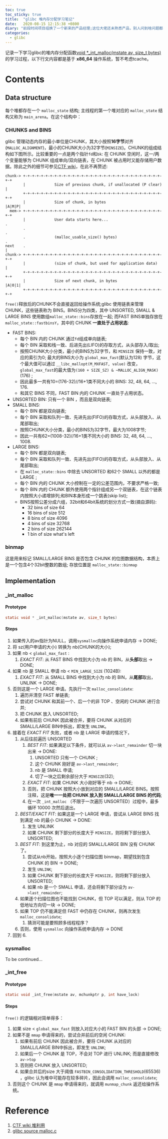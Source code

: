 ```yaml
---
toc: true
toc_sticky: true
title:  "glibc 堆内存分配学习笔记"
date:   2020-08-15 12:15:38 +0800
diary: "前段时间项目组换了一个新来的产品经理;这位大佬还未熟悉产品，别人问到啥问题都要找测试回答，连客户演示、销售之类的问题都要来找测试，晕😵，到底我是产品还是你是产品？"
categories: 
  - glibc
---
```


记录一下学习glibc的堆内存分配函数[void *_int_malloc(mstate av, size_t bytes)](https://code.woboq.org/userspace/glibc/malloc/malloc.c.html#_int_malloc)的学习过程，以下行文内容都是基于 **x86_64** 操作系统，暂不考虑tcache。

# Contents

## Data structure

每个堆都存在一个 `malloc_state` 结构; 主线程的第一个堆对应的 `malloc_state` 结构又称为 `main_arena`。在这个结构中：

### CHUNKS and BINS

glibc 管理动态内存的最小单位是CHUNK，其大小按照**16字节**对齐(`MALLOC_ALIGNMENT`)，最小的CHUNK大小为32字节(`MINSIZE`)。CHUNK的组成结构如下图所示。比较重要的一点是两个指针`fd`和`bk`: 在 CHUNK 空闲时，这一/两个变量能够为 CHUNK 组成单向/双向链表，在 CHUNK 被占用时又能存储用户数据。除此之外的细节可参见[CTF wiki](https://ctf-wiki.github.io/ctf-wiki/pwn/linux/glibc-heap/heap_structure-zh/#malloc_chunk)，在此不再赘述:
```
chunk-> +-+-+-+-+-+-+-+-+-+-+-+-+-+-+-+-+-+-+-+-+-+-+-+-+-+-+-+-+-+-+-+-+
        |             Size of previous chunk, if unallocated (P clear)  |
        +-+-+-+-+-+-+-+-+-+-+-+-+-+-+-+-+-+-+-+-+-+-+-+-+-+-+-+-+-+-+-+-+
        |             Size of chunk, in bytes                     |A|M|P|
  mem-> +-+-+-+-+-+-+-+-+-+-+-+-+-+-+-+-+-+-+-+-+-+-+-+-+-+-+-+-+-+-+-+-+
        |             User data starts here...                          .
        .                                                               .
        .             (malloc_usable_size() bytes)                      .
next    .                                                               |
chunk-> +-+-+-+-+-+-+-+-+-+-+-+-+-+-+-+-+-+-+-+-+-+-+-+-+-+-+-+-+-+-+-+-+
        |             (size of chunk, but used for application data)    |
        +-+-+-+-+-+-+-+-+-+-+-+-+-+-+-+-+-+-+-+-+-+-+-+-+-+-+-+-+-+-+-+-+
        |             Size of next chunk, in bytes                |A|0|1|
        +-+-+-+-+-+-+-+-+-+-+-+-+-+-+-+-+-+-+-+-+-+-+-+-+-+-+-+-+-+-+-+-+
```

`free()`释放后的CHUNK不会直接返回给操作系统;glibc 使用链表来管理CHUNK，这些链表称为 BINS。BINS分为四类，其中 UNSORTED, SMALL & LARGE BINS 使用数组`malloc_state::bins`存放在一起; 而FAST BINS单独存放在`malloc_state::fastbinsY`，其中的 CHUNK **一直处于占用状态**:

- FAST BINS: 
  - 每个 BIN 内的 CHUNK 通过`fd`组成单向链表;
  - 每个 BIN 采取和栈一致、后进先出(LIFO)的存取方式，从头部存入/取出;
  - 按照CHUNK大小分类，最小的BINS为32字节，和 `MINSIZE` 保持一致，对应的索引为0; 最大的BINS大小为 `global_max_fast`(默认为128) 字节，这个最大值可以通过 `__libc_mallopt(M_MXFAST, value)` 改变，`global_max_fast`的最大值为`(160 + SIZE_SZ) & ~MALLOC_ALIGN_MASK)`(176) ; 
  - 因此最多一共有10=(176-32)//16+1类不同大小的 BINS: 32, 48, 64, ..., 176.
  - 和其它 BINS 不同，FAST BIN 内的 CHUNK 一直处于占用状态。
- UNSORTED BIN: 只有一个 BIN ，而且是双向链表;
- SMALL BINS:
  - 每个 BIN 都是双向链表;
  - 每个 BIN 采取和队列一致、先进先出(FIFO)的存取方式，从头部放入、从尾部取出;
  - 按照CHUNK大小分类，最小的BINS为32字节，最大为1008字节;
  - 因此一共有62=(1008-32)//16+1类不同大小的 BINS: 32, 48, 64, ..., 1008.
- LARGE BINS:
  - 每个 BIN 都是双向链表;
  - 每个 BIN 采取和队列一致、先进先出(FIFO)的存取方式，从头部放入、从尾部取出;
  - 在 `malloc_state::bins` 中除去 UNSORTED 和62个 SMALL 以外的都是 LARGE ;
  - 每个 BIN 内的 CHUNK 大小控制在一定的公差范围内，不要求严格一致;
  - 每个 BIN 内的 CHUNK 额外使用两个指针组成另一个双链表，在这个链表内按照大小递增排列;和BIN本身形成一个跳表(skip list);
  - BINS按照公差分成六组，32bit和64bit系统的划分方式一致(摘自源码):
    - 32 bins of size      64
    - 16 bins of size     512
    - 8 bins of size    4096
    - 4 bins of size   32768
    - 2 bins of size  262144
    - 1 bin  of size what's left

### binmap

这是用来标记 SMALL/LARGE BINS 是否包含 CHUNK 的位图数据结构，本质上是一个包含4个32bit整数的数组; 存放位置是 `malloc_state::binmap`

## Implementation

### _int_malloc

#### Prototype

```c
static void * _int_malloc(mstate av, size_t bytes)
```

#### Steps

1. 如果传入的av指针为NULL，调用`sysmalloc`向操作系统申请内存 -> DONE;
2. 将 sz(用户申请的大小) 转换为 nb(CHUNK的大小);
3. 如果 nb < `global_max_fast` :
   1. *EXACT FIT*: 从 FAST BINS 中找到大小为 nb 的 BIN，从**头部**取出 -> DONE;
4. 如果 nb 是 SMALL 申请 nb < `MIN_LARGE_SIZE` (1024B):
   1. *EXACT FIT*: 从 SMALL BINS 中找到大小为 nb 的 BIN，从**尾部**取出，UNLINK -> DONE;
5. 否则这是一个 LARGE 申请。先执行一次 `malloc_consolidate`:
   1. 遍历并清空 FAST 单链表;
   2. 尝试对 CHUNK 和其前一个、后一个的非 TOP 、空闲的 CHUNK 进行合并;
   3. 把 CHUNK 放入 UNSORTED;
   4. 如果有前后 CHUNK 因此被合并，要将 CHUNK 从对应的 SMALL/LARGE BIN中拆出，即发生 `UNLINK`。
6. 接着在 *EXACT FIT* 失败，或者 nb 是 LARGE 申请的情况下，
   1. 从后往前遍历 UNSORTED 
      1. *BEST FIT*: 如果满足以下条件，就可以从 `av->last_remainder` 切一块出来 -> DONE:
         1. UNSORTED 只有一个 CHUNK ;
         2. 这个 CHUNK 刚好是 `av->last_remainder`;
         3. nb 是 SMALL 申请;
         4. 切了一块之后剩余部分大于 `MINSIZE`(32);
      2. *EXACT FIT*: 如果 CHUNK 大小刚好等于 nb -> DONE;
      3. 否则，把 CHUNK 按照大小放到对应的 SMALL/LARGE BINS。按照注释，这是**唯一一处把 CHUNK 放入到 SMALL/LARGE BINS 的代码**;
      4. 在一次 `_int_malloc` （不限于一次遍历 UNSORTED）过程中，最多循环 10000 次然后退出。
   2. *BEST/EXACT FIT*: 如果这是一个 LARGE 申请，尝试从 LARGE BINS 找到满足 nb 的最小 CHUNK -> DONE:
      1. 发生 UNLINK
      2. 如果 CHUNK 剩下部分的长度大于 `MINSIZE`，则将剩下部分放入 UNSORTED;
   3. *BEST FIT*: 到这里为止，nb 对应的 SMALL/LARGE BIN 没有 CHUNK 了。
      1. 尝试从nb开始，按照大小逐个扫描位图 binmap，期望找到包含 CHUNK 的 BIN -> DONE;
      2. 发生 `UNLINK`;
      3. 如果 CHUNK 剩下部分的长度大于 `MINSIZE`，则将剩下部分放入 UNSORTED;
      4. 如果 nb 是一个 SMALL 申请，还会将剩下部分设为 `av->last_remainder`;
   4. 如果逐个扫描位图也不能找到 CHUNK，但 TOP 可以满足，则从 TOP 的低地址方向切一块 -> DONE;
   5. 如果 TOP 仍不能满足但 FAST 中仍存在 CHUNK，则再次发生 `malloc_consolidate`;
      1. 猜测可能是要照顾多线程程序？
   6. 否则，使用 `sysmalloc` 向操作系统申请内存 -> DONE
7. 回到 6.

### sysmalloc

To be continued...

### _int_free

#### Prototype

```c
static void _int_free(mstate av, mchunkptr p, int have_lock)
```

#### Steps

`free()` 的逻辑相对简单得多：

1. 如果 size < `global_max_fast` 则放入对应大小的 FAST BIN 的头部 -> DONE;
2. 如果不是 `mmap` 申请得来的，尝试合并前后的空闲 CHUNK:
   1. 如果有前后 CHUNK 因此被合并，要将 CHUNK 从对应的 SMALL/LARGE BIN中拆出，即发生 `UNLINK`; 
   2. 如果后一个 CHUNK 是 TOP，不会对 TOP 进行 UNLINK; 而是直接修改 `av->top`
   3. 否则把 CHUNK 放入 UNSORTED; 
   4. 如果合并后的size 大于阈值 `FASTBIN_CONSOLIDATION_THRESHOLD`(65536) ，glibc 认为堆中可能存在较多碎片，因此会调用 `malloc_consolidate`; 
3. 否则这个 CHUNK 是 `mmap` 申请得来的，就调用 `munmap_chunk` 返还给操作系统。

# Reference

1. [CTF wiki 堆利用](https://ctf-wiki.github.io/ctf-wiki/pwn/linux/glibc-heap/introduction-zh/)
2. [glibc source malloc.c](https://code.woboq.org/userspace/glibc/malloc/malloc.c.html)